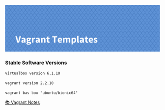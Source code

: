 ![Vagrant Configuration](./banner.png)

### Stable Software Versions

```
virtualbox version 6.1.10

vagrant version 2.2.10

vagrant bas box "ubuntu/bionic64"
```

[📚 Vagrant Notes](https://www.notion.so/gopibabus/Vagrant-b39a2b5682ae4f2a8fb8337602042778)
